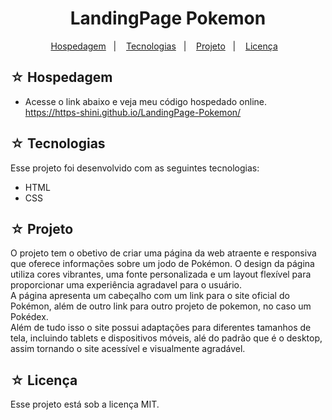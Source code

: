 # <h1 align="center">LandingPage Pokemon</h1>

<p align="center">
  <a href="#-hospedagem">Hospedagem</a>&nbsp;&nbsp;&nbsp;|&nbsp;&nbsp;&nbsp;
  <a href="#-tecnologias">Tecnologias</a>&nbsp;&nbsp;&nbsp;|&nbsp;&nbsp;&nbsp;
  <a href="#-projeto">Projeto</a>&nbsp;&nbsp;&nbsp;|&nbsp;&nbsp;&nbsp;
  <a href="#-licença">Licença</a>&nbsp;&nbsp;&nbsp;
</p>

## ☆ Hospedagem

- Acesse o link abaixo e veja meu código hospedado online.<br>
https://https-shini.github.io/LandingPage-Pokemon/

## ☆ Tecnologias

Esse projeto foi desenvolvido com as seguintes tecnologias:
- HTML
- CSS

## ☆ Projeto

O projeto tem o obetivo de criar uma página da web atraente e responsiva que oferece informações sobre um jodo de Pokémon. O design da página utiliza cores vibrantes, uma fonte personalizada e um layout flexível para proporcionar uma experiência agradavel para o usuário.<br>
A página apresenta um cabeçalho com um link para o site oficial do Pokémon, além de outro link para outro projeto de pokemon, no caso um Pokédex.<br>
Além de tudo isso o site possui adaptações para diferentes tamanhos de tela, incluindo tablets e dispositivos móveis, alé do padrão que é o desktop, assim tornando o site acessível e visualmente agradável.

## ☆ Licença

Esse projeto está sob a licença MIT.
